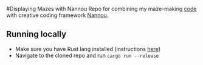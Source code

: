 #Displaying Mazes with Nannou
Repo for combining my maze-making [code](https://github.com/joaoag/mazes) with creative coding framework [Nannou](https://nannou.cc/).

## Running locally
* Make sure you have Rust lang installed (instructions [here](https://www.rust-lang.org/tools/install))
* Navigate to the cloned repo and run `cargo run --release`